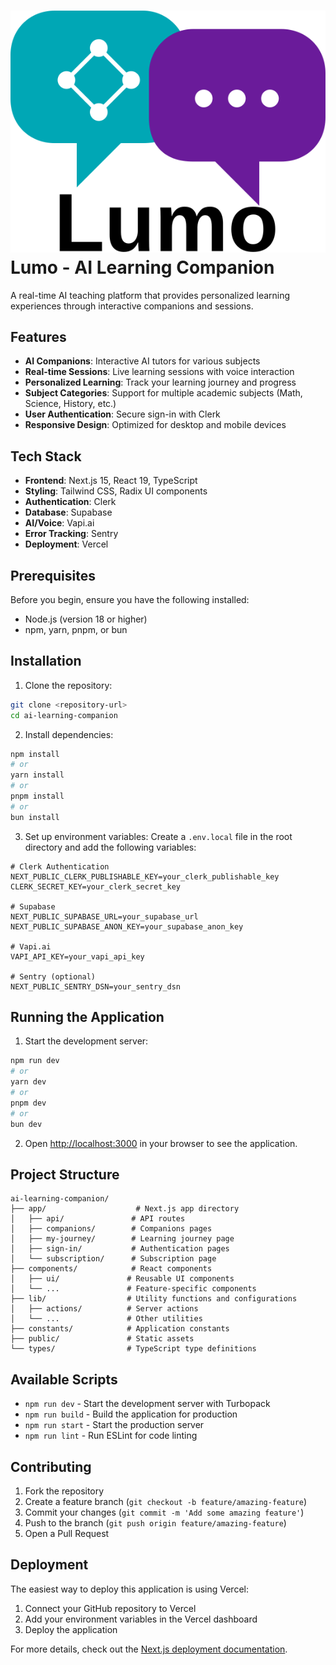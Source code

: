 # ![Logo](/public/images/logo.svg) Lumo - AI Learning Companion

A real-time AI teaching platform that provides personalized learning experiences through interactive companions and sessions.

## Features

- **AI Companions**: Interactive AI tutors for various subjects
- **Real-time Sessions**: Live learning sessions with voice interaction
- **Personalized Learning**: Track your learning journey and progress
- **Subject Categories**: Support for multiple academic subjects (Math, Science, History, etc.)
- **User Authentication**: Secure sign-in with Clerk
- **Responsive Design**: Optimized for desktop and mobile devices

## Tech Stack

- **Frontend**: Next.js 15, React 19, TypeScript
- **Styling**: Tailwind CSS, Radix UI components
- **Authentication**: Clerk
- **Database**: Supabase
- **AI/Voice**: Vapi.ai
- **Error Tracking**: Sentry
- **Deployment**: Vercel

## Prerequisites

Before you begin, ensure you have the following installed:

- Node.js (version 18 or higher)
- npm, yarn, pnpm, or bun

## Installation

1. Clone the repository:

```bash
git clone <repository-url>
cd ai-learning-companion
```

2. Install dependencies:

```bash
npm install
# or
yarn install
# or
pnpm install
# or
bun install
```

3. Set up environment variables:
   Create a `.env.local` file in the root directory and add the following variables:

```env
# Clerk Authentication
NEXT_PUBLIC_CLERK_PUBLISHABLE_KEY=your_clerk_publishable_key
CLERK_SECRET_KEY=your_clerk_secret_key

# Supabase
NEXT_PUBLIC_SUPABASE_URL=your_supabase_url
NEXT_PUBLIC_SUPABASE_ANON_KEY=your_supabase_anon_key

# Vapi.ai
VAPI_API_KEY=your_vapi_api_key

# Sentry (optional)
NEXT_PUBLIC_SENTRY_DSN=your_sentry_dsn
```

## Running the Application

1. Start the development server:

```bash
npm run dev
# or
yarn dev
# or
pnpm dev
# or
bun dev
```

2. Open [http://localhost:3000](http://localhost:3000) in your browser to see the application.

## Project Structure

```
ai-learning-companion/
├── app/                    # Next.js app directory
│   ├── api/               # API routes
│   ├── companions/        # Companions pages
│   ├── my-journey/        # Learning journey page
│   ├── sign-in/           # Authentication pages
│   └── subscription/      # Subscription page
├── components/            # React components
│   ├── ui/               # Reusable UI components
│   └── ...               # Feature-specific components
├── lib/                  # Utility functions and configurations
│   ├── actions/          # Server actions
│   └── ...               # Other utilities
├── constants/            # Application constants
├── public/               # Static assets
└── types/                # TypeScript type definitions
```

## Available Scripts

- `npm run dev` - Start the development server with Turbopack
- `npm run build` - Build the application for production
- `npm run start` - Start the production server
- `npm run lint` - Run ESLint for code linting

## Contributing

1. Fork the repository
2. Create a feature branch (`git checkout -b feature/amazing-feature`)
3. Commit your changes (`git commit -m 'Add some amazing feature'`)
4. Push to the branch (`git push origin feature/amazing-feature`)
5. Open a Pull Request

## Deployment

The easiest way to deploy this application is using Vercel:

1. Connect your GitHub repository to Vercel
2. Add your environment variables in the Vercel dashboard
3. Deploy the application

For more details, check out the [Next.js deployment documentation](https://nextjs.org/docs/app/building-your-application/deploying).
